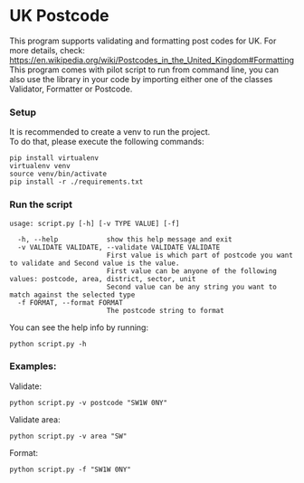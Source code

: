 # UK Postcode
This program supports validating and formatting post codes for UK. 
For more details, check: https://en.wikipedia.org/wiki/Postcodes_in_the_United_Kingdom#Formatting  
This program comes with pilot script to run from command line, you can also use the library in your code by importing either one of the classes Validator, Formatter or Postcode.

### Setup
It is recommended to create a venv to run the project.  
To do that, please execute the following commands:  
```
pip install virtualenv  
virtualenv venv  
source venv/bin/activate  
pip install -r ./requirements.txt  
```

### Run the script 
    usage: script.py [-h] [-v TYPE VALUE] [-f]  

      -h, --help            show this help message and exit  
      -v VALIDATE VALIDATE, --validate VALIDATE VALIDATE  
                            First value is which part of postcode you want to validate and Second value is the value.  
                            First value can be anyone of the following values: postcode, area, district, sector, unit  
                            Second value can be any string you want to match against the selected type  
      -f FORMAT, --format FORMAT  
                            The postcode string to format  

You can see the help info by running:
```commandline
python script.py -h
```

### Examples:  
Validate:  
```commandline
python script.py -v postcode "SW1W 0NY"
```

Validate area:  
```commandline
python script.py -v area "SW"
```

Format:  
```commandline
python script.py -f "SW1W 0NY"
```